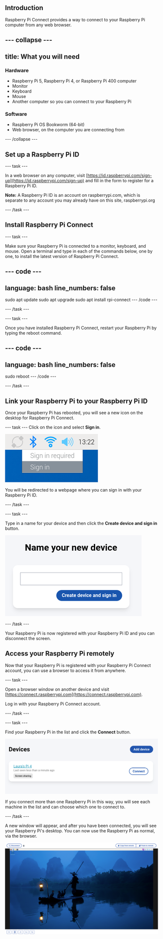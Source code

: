 ## Introduction

Raspberry Pi Connect provides a way to connect to your Raspberry Pi computer from any web browser. 

--- collapse ---
---
title: What you will need
---
### Hardware

+ Raspberry Pi 5, Raspberry Pi 4, or Raspberry Pi 400 computer
+ Monitor
+ Keyboard
+ Mouse
+ Another computer so you can connect to your Raspberry Pi

### Software

+ Raspberry Pi OS Bookworm (64-bit)
+ Web browser, on the computer you are connecting from

--- /collapse ---

## Set up a Raspberry Pi ID
--- task ---

In a web browser on any computer, visit [https://id.raspberrypi.com/sign-up](https://id.raspberrypi.com/sign-up) and fill in the form to register for a Raspberry Pi ID.

**Note:** A Raspberry Pi ID is an account on raspberrypi.com, which is separate to any account you may already have on this site, raspberrypi.org 

--- /task ---

## Install Raspberry Pi Connect
--- task ---

Make sure your Raspberry Pi is connected to a monitor, keyboard, and mouse. Open a terminal and type in each of the commands below, one by one, to install the latest version of Raspberry Pi Connect. 

--- code ---
---
language: bash
line_numbers: false
---
sudo apt update
sudo apt upgrade
sudo apt install rpi-connect
--- /code ---

--- /task ---

--- task ---

Once you have installed Raspberry Pi Connect, restart your Raspberry Pi by typing the reboot command.

--- code ---
---
language: bash
line_numbers: false
---
sudo reboot
--- /code ---

--- /task ---

## Link your Raspberry Pi to your Raspberry Pi ID
Once your Raspberry Pi has rebooted, you will see a new icon on the desktop for Raspberry Pi Connect.

--- task ---
Click on the icon and select **Sign in**. 

![Sign in to Raspberry Pi connect](images/sign_in.png)

You will be redirected to a webpage where you can sign in with your Raspberry Pi ID. 


--- /task ---

--- task ---

Type in a name for your device and then click the **Create device and sign in** button. 

![Name your new device](images/name_your_device.png)

--- /task ---


Your Raspberry Pi is now registered with your Raspberry Pi ID and you can disconnect the screen. 

## Access your Raspberry Pi remotely

Now that your Raspberry Pi is registered with your Raspberry Pi Connect account, you can use a browser to access it from anywhere. 

--- task ---

Open a browser window on another device and visit [https://connect.raspberrypi.com](https://connect.raspberrypi.com).

Log in with your Raspberry Pi Connect account.

--- /task ---

--- task ---

Find your Raspberry Pi in the list and click the **Connect** button.

![Connect to the Raspberry Pi](images/select_pi.png)

If you connect more than one Raspberry Pi in this way, you will see each machine in the list and can choose which one to connect to. 

--- /task ---

A new window will appear, and after you have been connected, you will see your Raspberry Pi's desktop. You can now use the Raspberry Pi as normal, via the browser.

![Use the Raspberry Pi via screen share](images/use_remotely.png)
